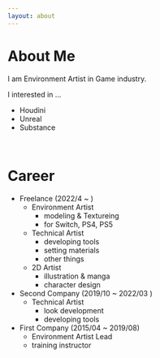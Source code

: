 ```yaml
---
layout: about 
---
```


# About Me
I am Environment Artist in Game industry.  

I interested in ...  
* Houdini
* Unreal
* Substance

<br/>

# Career
* Freelance (2022/4 ~ )
  * Environment Artist
    * modeling & Textureing
    * for Switch, PS4, PS5
  * Technical Artist
    * developing tools
    * setting materials
    * other things
  * 2D Artist
    * illustration & manga
    * character design
* Second Company (2019/10 ~ 2022/03 )
  * Technical Artist
    * look development
    * developing tools
* First Company (2015/04 ~ 2019/08)
  * Environment Artist Lead
  * training instructor

<br/>
